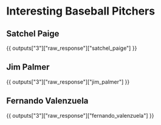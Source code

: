 
# Interesting Baseball Pitchers

## Satchel Paige

{{ outputs["3"]["raw_response"]["satchel_paige"] }}

## Jim Palmer

{{ outputs["3"]["raw_response"]["jim_palmer"] }}

## Fernando Valenzuela

{{ outputs["3"]["raw_response"]["fernando_valenzuela"] }}
